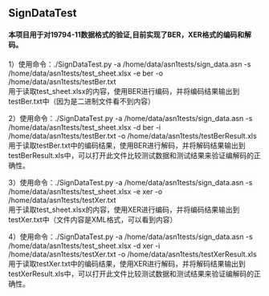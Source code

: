 ## SignDataTest

#### 本项目用于对19794-11数据格式的验证,目前实现了BER，XER格式的编码和解码。


1）使用命令：./SignDataTest.py -a /home/data/asn1tests/sign_data.asn -s /home/data/asn1tests/test_sheet.xlsx -e ber -o /home/data/asn1tests/testBer.txt </br>
用于读取test_sheet.xlsx的内容，使用BER进行编码，并将编码结果输出到testBer.txt中（因为是二进制文件看不到内容）</br>

2）使用命令：./SignDataTest.py -a /home/data/asn1tests/sign_data.asn -s /home/data/asn1tests/test_sheet.xlsx -d ber -i /home/data/asn1tests/testBer.txt -o /home/data/asn1tests/testBerResult.xls</br>
用于读取testBer.txt中的编码结果，使用BER进行解码，并将解码结果输出到testBerResult.xls中，可以打开此文件比较测试数据和测试结果来验证编解码的正确性。</br>

3）使用命令：./SignDataTest.py -a /home/data/asn1tests/sign_data.asn -s /home/data/asn1tests/test_sheet.xlsx -e xer -o /home/data/asn1tests/testXer.txt</br>
用于读取test_sheet.xlsx的内容，使用XER进行编码，并将编码结果输出到testXer.txt中（文件内容是XML格式，可以看到内容）</br>

4）使用命令：./SignDataTest.py -a /home/data/asn1tests/sign_data.asn -s /home/data/asn1tests/test_sheet.xlsx -d xer -i /home/data/asn1tests/testXer.txt -o /home/data/asn1tests/testXerResult.xls</br>
用于读取testXer.txt中的编码结果，使用XER进行解码，并将解码结果输出到testXerResult.xls中，可以打开此文件比较测试数据和测试结果来验证编解码的正确性。</br>
